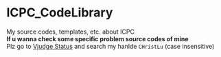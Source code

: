 # ICPC_CodeLibrary
My source codes, templates, etc. about ICPC  
**If u wanna check some specific problem source codes of mine**  
Plz go to [Vjudge Status](http://acm.hust.edu.cn/vjudge/problem/status.action) and search my hanlde `CHristLu` (case insensitive)
